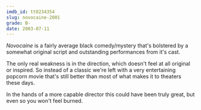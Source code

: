 ```yaml
---
imdb_id: tt0234354
slug: novocaine-2001
grade: B-
date: 2003-07-11
---
```


_Novocaine_ is a fairly average black comedy/mystery that's bolstered by a somewhat original script and outstanding performances from it's cast.

The only real weakness is in the direction, which doesn't feel at all original or inspired. So instead of a classic we're left with a very entertaining popcorn movie that's still better than most of what makes it to theaters these days.

In the hands of a more capable director this could have been truly great, but even so you won't feel burned.
